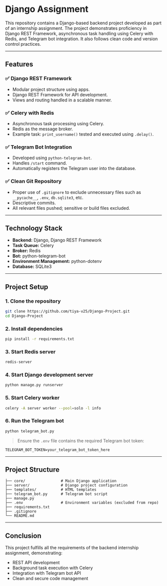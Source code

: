 # Django Assignment

This repository contains a Django-based backend project developed as part of an internship assignment. The project demonstrates proficiency in Django REST Framework, asynchronous task handling using Celery with Redis, and Telegram bot integration. It also follows clean code and version control practices.

---

## Features

### ✅ Django REST Framework
- Modular project structure using apps.
- Django REST Framework for API development.
- Views and routing handled in a scalable manner.

### ✅ Celery with Redis
- Asynchronous task processing using Celery.
- Redis as the message broker.
- Example task: `print_username()` tested and executed using `.delay()`.

### ✅ Telegram Bot Integration
- Developed using `python-telegram-bot`.
- Handles `/start` command.
- Automatically registers the Telegram user into the database.

### ✅ Clean Git Repository
- Proper use of `.gitignore` to exclude unnecessary files such as `__pycache__`, `.env`, `db.sqlite3`, etc.
- Descriptive commits.
- All relevant files pushed; sensitive or build files excluded.

---

## Technology Stack

- **Backend:** Django, Django REST Framework
- **Task Queue:** Celery
- **Broker:** Redis
- **Bot:** python-telegram-bot
- **Environment Management:** python-dotenv
- **Database:** SQLite3

---

## Project Setup

### 1. Clone the repository
```bash
git clone https://github.com/tiya-v25/Django-Project.git
cd Django-Project
```

### 2. Install dependencies
```bash
pip install -r requirements.txt
```

### 3. Start Redis server
```bash
redis-server
```

### 4. Start Django development server
```bash
python manage.py runserver
```

### 5. Start Celery worker
```bash
celery -A server worker --pool=solo -l info
```

### 6. Run the Telegram bot
```bash
python telegram_bot.py
```

> Ensure the `.env` file contains the required Telegram bot token:
```env
TELEGRAM_BOT_TOKEN=your_telegram_bot_token_here
```

---

## Project Structure

```
├── core/                # Main Django application
├── server/              # Django project configuration
├── templates/           # HTML templates
├── telegram_bot.py      # Telegram bot script
├── manage.py
├── .env                 # Environment variables (excluded from repo)
├── requirements.txt
├── .gitignore
└── README.md
```

---


## Conclusion

This project fulfills all the requirements of the backend internship assignment, demonstrating:
- REST API development
- Background task execution with Celery
- Integration with Telegram bot API
- Clean and secure code management

